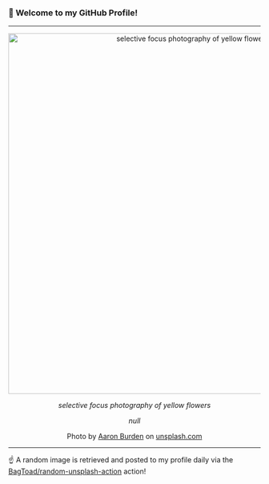 ### 👋 Welcome to my GitHub Profile!

----

<div align="center">
  <img width="720" src="https://images.unsplash.com/photo-1459621181473-45dbc7710454?crop=entropy&cs=tinysrgb&fit=max&fm=jpg&ixid=M3w1NTI0OTR8MHwxfHJhbmRvbXx8fHx8fHx8fDE3MTM1MDcwMDN8&ixlib=rb-4.0.3&q=80&w=1080" alt="selective focus photography of yellow flowers">
  
  <em>selective focus photography of yellow flowers</em>
  
  <em>null</em>
  
  Photo by [Aaron Burden](http://aaronburden.com) on [unsplash.com](https://unsplash.com/)
</div>

----

☝️ A random image is retrieved and posted to my profile daily via the [BagToad/random-unsplash-action](https://github.com/BagToad/random-unsplash-action) action!
